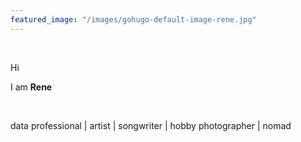 ```yaml
---
featured_image: "/images/gohugo-default-image-rene.jpg"
---
```


&nbsp;

Hi

I am **Rene**

&nbsp;

data professional | artist | songwriter | hobby photographer | nomad